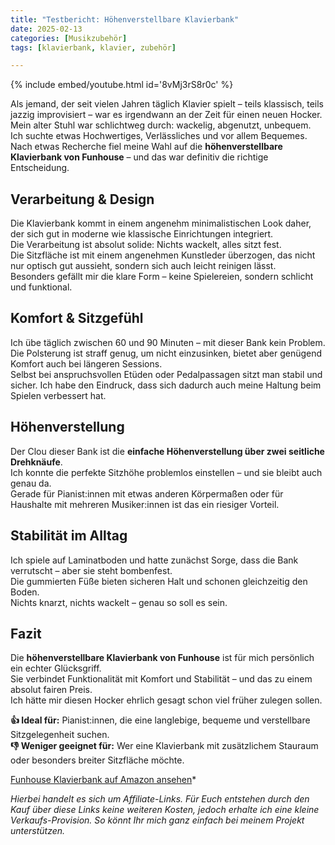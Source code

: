 ```yaml
---
title: "Testbericht: Höhenverstellbare Klavierbank"
date: 2025-02-13
categories: [Musikzubehör]
tags: [klavierbank, klavier, zubehör]

---
```


{% include embed/youtube.html id='8vMj3rS8r0c' %}

Als jemand, der seit vielen Jahren täglich Klavier spielt – teils klassisch, teils jazzig improvisiert – war es irgendwann an der Zeit für einen neuen Hocker.  
Mein alter Stuhl war schlichtweg durch: wackelig, abgenutzt, unbequem. Ich suchte etwas Hochwertiges, Verlässliches und vor allem Bequemes.  
Nach etwas Recherche fiel meine Wahl auf die **höhenverstellbare Klavierbank von Funhouse** – und das war definitiv die richtige Entscheidung.

## Verarbeitung & Design

Die Klavierbank kommt in einem angenehm minimalistischen Look daher, der sich gut in moderne wie klassische Einrichtungen integriert.  
Die Verarbeitung ist absolut solide: Nichts wackelt, alles sitzt fest.  
Die Sitzfläche ist mit einem angenehmen Kunstleder überzogen, das nicht nur optisch gut aussieht, sondern sich auch leicht reinigen lässt.  
Besonders gefällt mir die klare Form – keine Spielereien, sondern schlicht und funktional.

## Komfort & Sitzgefühl

Ich übe täglich zwischen 60 und 90 Minuten – mit dieser Bank kein Problem.  
Die Polsterung ist straff genug, um nicht einzusinken, bietet aber genügend Komfort auch bei längeren Sessions.  
Selbst bei anspruchsvollen Etüden oder Pedalpassagen sitzt man stabil und sicher. Ich habe den Eindruck, dass sich dadurch auch meine Haltung beim Spielen verbessert hat.

## Höhenverstellung

Der Clou dieser Bank ist die **einfache Höhenverstellung über zwei seitliche Drehknäufe**.  
Ich konnte die perfekte Sitzhöhe problemlos einstellen – und sie bleibt auch genau da.  
Gerade für Pianist:innen mit etwas anderen Körpermaßen oder für Haushalte mit mehreren Musiker:innen ist das ein riesiger Vorteil.

## Stabilität im Alltag

Ich spiele auf Laminatboden und hatte zunächst Sorge, dass die Bank verrutscht – aber sie steht bombenfest.  
Die gummierten Füße bieten sicheren Halt und schonen gleichzeitig den Boden.  
Nichts knarzt, nichts wackelt – genau so soll es sein.

## Fazit

Die **höhenverstellbare Klavierbank von Funhouse** ist für mich persönlich ein echter Glücksgriff.  
Sie verbindet Funktionalität mit Komfort und Stabilität – und das zu einem absolut fairen Preis.  
Ich hätte mir diesen Hocker ehrlich gesagt schon viel früher zulegen sollen.

**👍 Ideal für:** Pianist:innen, die eine langlebige, bequeme und verstellbare Sitzgelegenheit suchen.  
**👎 Weniger geeignet für:** Wer eine Klavierbank mit zusätzlichem Stauraum oder besonders breiter Sitzfläche möchte.

[Funhouse Klavierbank auf Amazon ansehen](https://amzn.to/4bUwu8y)*

*Hierbei handelt es sich um Affiliate-Links. Für Euch entstehen durch den Kauf über diese Links keine weiteren Kosten, jedoch erhalte ich eine kleine Verkaufs-Provision. So könnt Ihr mich ganz einfach bei meinem Projekt unterstützen.*
